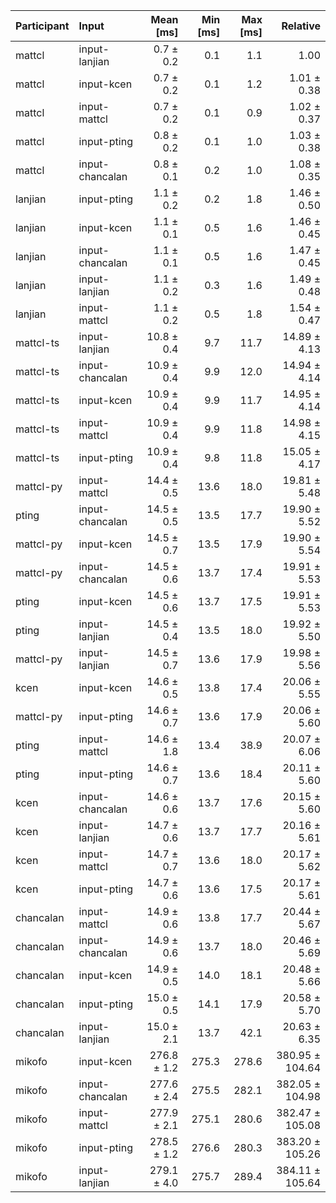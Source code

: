 | Participant | Input | Mean [ms] | Min [ms] | Max [ms] | Relative |
|:---|:---|---:|---:|---:|---:|
| mattcl | input-lanjian | 0.7 ± 0.2 | 0.1 | 1.1 | 1.00 |
| mattcl | input-kcen | 0.7 ± 0.2 | 0.1 | 1.2 | 1.01 ± 0.38 |
| mattcl | input-mattcl | 0.7 ± 0.2 | 0.1 | 0.9 | 1.02 ± 0.37 |
| mattcl | input-pting | 0.8 ± 0.2 | 0.1 | 1.0 | 1.03 ± 0.38 |
| mattcl | input-chancalan | 0.8 ± 0.1 | 0.2 | 1.0 | 1.08 ± 0.35 |
| lanjian | input-pting | 1.1 ± 0.2 | 0.2 | 1.8 | 1.46 ± 0.50 |
| lanjian | input-kcen | 1.1 ± 0.1 | 0.5 | 1.6 | 1.46 ± 0.45 |
| lanjian | input-chancalan | 1.1 ± 0.1 | 0.5 | 1.6 | 1.47 ± 0.45 |
| lanjian | input-lanjian | 1.1 ± 0.2 | 0.3 | 1.6 | 1.49 ± 0.48 |
| lanjian | input-mattcl | 1.1 ± 0.2 | 0.5 | 1.8 | 1.54 ± 0.47 |
| mattcl-ts | input-lanjian | 10.8 ± 0.4 | 9.7 | 11.7 | 14.89 ± 4.13 |
| mattcl-ts | input-chancalan | 10.9 ± 0.4 | 9.9 | 12.0 | 14.94 ± 4.14 |
| mattcl-ts | input-kcen | 10.9 ± 0.4 | 9.9 | 11.7 | 14.95 ± 4.14 |
| mattcl-ts | input-mattcl | 10.9 ± 0.4 | 9.9 | 11.8 | 14.98 ± 4.15 |
| mattcl-ts | input-pting | 10.9 ± 0.4 | 9.8 | 11.8 | 15.05 ± 4.17 |
| mattcl-py | input-mattcl | 14.4 ± 0.5 | 13.6 | 18.0 | 19.81 ± 5.48 |
| pting | input-chancalan | 14.5 ± 0.5 | 13.5 | 17.7 | 19.90 ± 5.52 |
| mattcl-py | input-kcen | 14.5 ± 0.7 | 13.5 | 17.9 | 19.90 ± 5.54 |
| mattcl-py | input-chancalan | 14.5 ± 0.6 | 13.7 | 17.4 | 19.91 ± 5.53 |
| pting | input-kcen | 14.5 ± 0.6 | 13.7 | 17.5 | 19.91 ± 5.53 |
| pting | input-lanjian | 14.5 ± 0.4 | 13.5 | 18.0 | 19.92 ± 5.50 |
| mattcl-py | input-lanjian | 14.5 ± 0.7 | 13.6 | 17.9 | 19.98 ± 5.56 |
| kcen | input-kcen | 14.6 ± 0.5 | 13.8 | 17.4 | 20.06 ± 5.55 |
| mattcl-py | input-pting | 14.6 ± 0.7 | 13.6 | 17.9 | 20.06 ± 5.60 |
| pting | input-mattcl | 14.6 ± 1.8 | 13.4 | 38.9 | 20.07 ± 6.06 |
| pting | input-pting | 14.6 ± 0.7 | 13.6 | 18.4 | 20.11 ± 5.60 |
| kcen | input-chancalan | 14.6 ± 0.6 | 13.7 | 17.6 | 20.15 ± 5.60 |
| kcen | input-lanjian | 14.7 ± 0.6 | 13.7 | 17.7 | 20.16 ± 5.61 |
| kcen | input-mattcl | 14.7 ± 0.7 | 13.6 | 18.0 | 20.17 ± 5.62 |
| kcen | input-pting | 14.7 ± 0.6 | 13.6 | 17.5 | 20.17 ± 5.61 |
| chancalan | input-mattcl | 14.9 ± 0.6 | 13.8 | 17.7 | 20.44 ± 5.67 |
| chancalan | input-chancalan | 14.9 ± 0.6 | 13.7 | 18.0 | 20.46 ± 5.69 |
| chancalan | input-kcen | 14.9 ± 0.5 | 14.0 | 18.1 | 20.48 ± 5.66 |
| chancalan | input-pting | 15.0 ± 0.5 | 14.1 | 17.9 | 20.58 ± 5.70 |
| chancalan | input-lanjian | 15.0 ± 2.1 | 13.7 | 42.1 | 20.63 ± 6.35 |
| mikofo | input-kcen | 276.8 ± 1.2 | 275.3 | 278.6 | 380.95 ± 104.64 |
| mikofo | input-chancalan | 277.6 ± 2.4 | 275.5 | 282.1 | 382.05 ± 104.98 |
| mikofo | input-mattcl | 277.9 ± 2.1 | 275.1 | 280.6 | 382.47 ± 105.08 |
| mikofo | input-pting | 278.5 ± 1.2 | 276.6 | 280.3 | 383.20 ± 105.26 |
| mikofo | input-lanjian | 279.1 ± 4.0 | 275.7 | 289.4 | 384.11 ± 105.64 |
